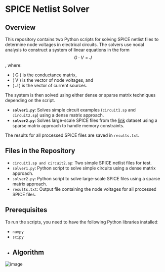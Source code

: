 # SPICE Netlist Solver
## Overview

This repository contains two Python scripts for solving SPICE netlist files to determine node voltages in electrical circuits. The solvers use nodal analysis to construct a system of linear equations in the form $$G \cdot V = J$$, where:

- \( G \) is the conductance matrix,
- \( V \) is the vector of node voltages, and
- \( J \) is the vector of current sources.

The system is then solved using either dense or sparse matrix techniques depending on the script.

- **`solver1.py`**: Solves simple circuit examples (`circuit1.sp` and `circuit2.sp`) using a dense matrix approach.
- **`solver2.py`**: Solves large-scale SPICE files from the [link](https://github.com/ASU-VDA-Lab/ML-for-IR-drop/tree/main/benchmarks/real-circuit-data) dataset using a sparse matrix approach to handle memory constraints.

The results for all processed SPICE files are saved in `results.txt`.

## Files in the Repository

- `circuit1.sp and circuit2.sp`: Two simple SPICE netlist files for test.
- `solver1.py`: Python script to solve simple circuits using a dense matrix approach.
- `solver2.py`: Python script to solve large-scale SPICE files using a sparse matrix approach.
- `results.txt`: Output file containing the node voltages for all processed SPICE files.

## Prerequisites

To run the scripts, you need to have the following Python libraries installed:

- `numpy`
- `scipy`
- ## Algorithm
![image](https://github.com/user-attachments/assets/9e76e71e-c8b2-49f6-b2a4-f82ebadc0c1f)
